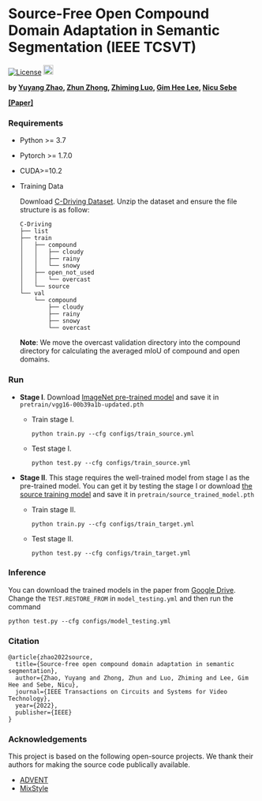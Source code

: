 # Source-Free Open Compound Domain Adaptation in Semantic Segmentation (IEEE TCSVT)


[![License](https://img.shields.io/badge/License-Apache%202.0-blue.svg)](https://opensource.org/licenses/Apache-2.0)
<img alt="PyTorch" height="20" src="https://img.shields.io/badge/PyTorch-%23EE4C2C.svg?&style=for-the-badge&logo=PyTorch&logoColor=white" />

**by [Yuyang Zhao](http://yuyangzhao.com), [Zhun Zhong](http://zhunzhong.site), [Zhiming Luo](https://sites.google.com/view/zhimingluo), [Gim Hee Lee](https://www.comp.nus.edu.sg/~leegh/), [Nicu Sebe](https://disi.unitn.it/~sebe/)**

**[[Paper]](https://ieeexplore.ieee.org/document/9785619)**

### Requirements
* Python >= 3.7
* Pytorch >= 1.7.0
* CUDA>=10.2
* Training Data
  
  Download [C-Driving Dataset](https://drive.google.com/file/d/1t92zHXfHSlJRRQm8xVv-ewWeBi_M-SQH/view?usp=share_link). Unzip the dataset and ensure the file structure is as follow:

  ```
  C-Driving
  ├── list
  ├── train
  │   ├── compound
  │   │   ├── cloudy
  │   │   ├── rainy
  │   │   └── snowy
  │   ├── open_not_used
  │   │   └── overcast
  │   └── source
  └── val
      └── compound
          ├── cloudy
          ├── rainy
          ├── snowy
          └── overcast
  ```
  **Note**: We move the overcast validation directory into the compound directory for calculating the averaged mIoU of compound and open domains.

### Run
* **Stage I**. Download [ImageNet pre-trained model](https://drive.google.com/drive/folders/1VXwbSKJnGO8etXy7H8GUjAjSIN5ddlcv?usp=sharing) and save it in `pretrain/vgg16-00b39a1b-updated.pth`
  
  * Train stage I.
    ```
    python train.py --cfg configs/train_source.yml
    ```
  * Test stage I.
    ```
    python test.py --cfg configs/train_source.yml
    ```

* **Stage II**. This stage requires the well-trained model from stage I as the pre-trained model. You can get it by testing the stage I or download [the source training model](https://drive.google.com/drive/folders/1VXwbSKJnGO8etXy7H8GUjAjSIN5ddlcv?usp=sharing) and save it in `pretrain/source_trained_model.pth`
  
  * Train stage II.
    ```
    python train.py --cfg configs/train_target.yml
    ```
  * Test stage II.
    ```
    python test.py --cfg configs/train_target.yml
    ```

<!-- You can also download the above models from [Baidu Drive](https://pan.baidu.com/s/1bYC-ohq5oR7VZ5mxQZe1Uw) (password: 6vg2). -->

### Inference

You can download the trained models in the paper from [Google Drive](https://drive.google.com/drive/folders/1VXwbSKJnGO8etXy7H8GUjAjSIN5ddlcv?usp=sharing). Change the `TEST.RESTORE_FROM` in `model_testing.yml` and then run the command
```
python test.py --cfg configs/model_testing.yml
```

### Citation
```
@article{zhao2022source,
  title={Source-free open compound domain adaptation in semantic segmentation},
  author={Zhao, Yuyang and Zhong, Zhun and Luo, Zhiming and Lee, Gim Hee and Sebe, Nicu},
  journal={IEEE Transactions on Circuits and Systems for Video Technology},
  year={2022},
  publisher={IEEE}
}
```

### Acknowledgements

This project is based on the following open-source projects. We thank their
authors for making the source code publically available.

* [ADVENT](https://github.com/valeoai/ADVENT)
* [MixStyle](https://github.com/KaiyangZhou/mixstyle-release)
